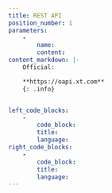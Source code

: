 ```yaml
---
title: REST API
position_number: 1
parameters:
    -
        name:
        content:
content_markdown: |-
    Official:

    **https://oapi.xt.com**
    {: .info}


left_code_blocks:
    -
        code_block:
        title:
        language:
right_code_blocks:
    -
        code_block:
        title:
        language:
---
```

